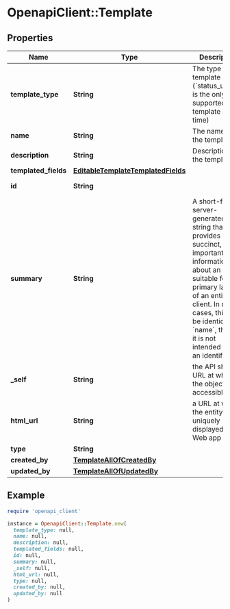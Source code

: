 # OpenapiClient::Template

## Properties

| Name | Type | Description | Notes |
| ---- | ---- | ----------- | ----- |
| **template_type** | **String** | The type of template (&#x60;status_update&#x60; is the only supported template at this time) | [optional] |
| **name** | **String** | The name of the template | [optional] |
| **description** | **String** | Description of the template | [optional] |
| **templated_fields** | [**EditableTemplateTemplatedFields**](EditableTemplateTemplatedFields.md) |  | [optional] |
| **id** | **String** |  | [optional][readonly] |
| **summary** | **String** | A short-form, server-generated string that provides succinct, important information about an object suitable for primary labeling of an entity in a client. In many cases, this will be identical to &#x60;name&#x60;, though it is not intended to be an identifier. | [optional][readonly] |
| **_self** | **String** | the API show URL at which the object is accessible | [optional][readonly] |
| **html_url** | **String** | a URL at which the entity is uniquely displayed in the Web app | [optional][readonly] |
| **type** | **String** |  | [optional] |
| **created_by** | [**TemplateAllOfCreatedBy**](TemplateAllOfCreatedBy.md) |  | [optional] |
| **updated_by** | [**TemplateAllOfUpdatedBy**](TemplateAllOfUpdatedBy.md) |  | [optional] |

## Example

```ruby
require 'openapi_client'

instance = OpenapiClient::Template.new(
  template_type: null,
  name: null,
  description: null,
  templated_fields: null,
  id: null,
  summary: null,
  _self: null,
  html_url: null,
  type: null,
  created_by: null,
  updated_by: null
)
```

